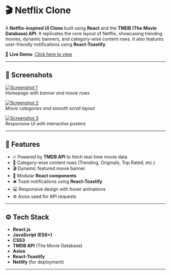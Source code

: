 # 🎬 Netflix Clone

A **Netflix-inspired UI Clone** built using **React** and the **TMDB (The Movie Database) API**. It replicates the core layout of Netflix, showcasing trending movies, dynamic banners, and category-wise content rows. It also features user-friendly notifications using **React-Toastify**.

🔗 **Live Demo**: [Click here to view](https://686780ea41b3a696ee5adb3--gregarious-sopapillas-ae4e01.netlify.app/)

---

## 📸 Screenshots

[![Screenshot 1](https://i.postimg.cc/W3kFGtd6/Screenshot-2025-07-09-145955.png)](https://postimg.cc/ftMRZzjJ)  
*Homepage with banner and movie rows*

[![Screenshot 2](https://i.postimg.cc/dQ819b0F/Screenshot-2025-07-09-150010.png)](https://postimg.cc/w3jgqbJ4)  
*Movie categories and smooth scroll layout*

[![Screenshot 3](https://i.postimg.cc/xdK7Z3NX/Screenshot-2025-07-09-150029.png)](https://postimg.cc/qtvjhnLr)  
*Responsive UI with interactive posters*

---

## 🚀 Features

- 🔥 Powered by **TMDB API** to fetch real-time movie data
- 📂 Category-wise content rows (Trending, Originals, Top Rated, etc.)
- 🎬 Dynamic featured movie banner
- 🧩 Modular **React components**
- 🛎️ Toast notifications using **React-Toastify**
- 💻 Responsive design with hover animations
- ⚙️ Axios used for API requests

---

## ⚙️ Tech Stack

- **React.js**
- **JavaScript (ES6+)**
- **CSS3**
- **TMDB API** (The Movie Database)
- **Axios**
- **React-Toastify**
- **Netlify** (for deployment)

---



